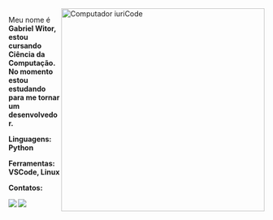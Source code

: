 <img src="https://raw.githubusercontent.com/MicaelliMedeiros/micaellimedeiros/master/image/computer-illustration.png" min-width="400px" max-width="400px" width="400px" align="right" alt="Computador iuriCode">

<p align="left"> 
  Meu nome é <strong>Gabriel Witor<strong>, estou cursando <strong>Ciência da Computação</strong>.<br>
  No momento estou estudando para me tornar um desenvolvedor.
</p>

<p align="left">
  Linguagens: <strong>Python</strong>
</p>

<p align="left">
 Ferramentas: <strong>VSCode, Linux</strong>
</p>

<p align="left">
  Contatos:

</p>
  <a href="#" alt="Linkedin">
  <img src="https://img.shields.io/badge/-Linkedin-0e76a8?style=flat-square&logo=Linkedin&logoColor=white&link="https://www.linkedin.com/in/gabriel-witor/" /></a>

  <a href="#" alt="Instagram">
  <img src="https://img.shields.io/badge/-Instagram-DF0174?style=flat-square&labelColor=DF0174&logo=instagram&logoColor=white&link="https://www.instagram.com/ga_witor/"/></a>
</p>  

